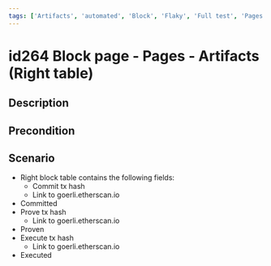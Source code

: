 ```yaml
---
tags: ['Artifacts', 'automated', 'Block', 'Flaky', 'Full test', 'Pages', 'Smoke test', 'Active Partly Manual']
---
```


# id264 Block page - Pages - Artifacts (Right table)

## Description


## Precondition


## Scenario
- Right block table contains the following fields:
    - Commit tx hash
    - Link to goerli.etherscan.io
- Committed
- Prove tx hash
    - Link to goerli.etherscan.io
- Proven
- Execute tx hash
    - Link to goerli.etherscan.io
- Executed
